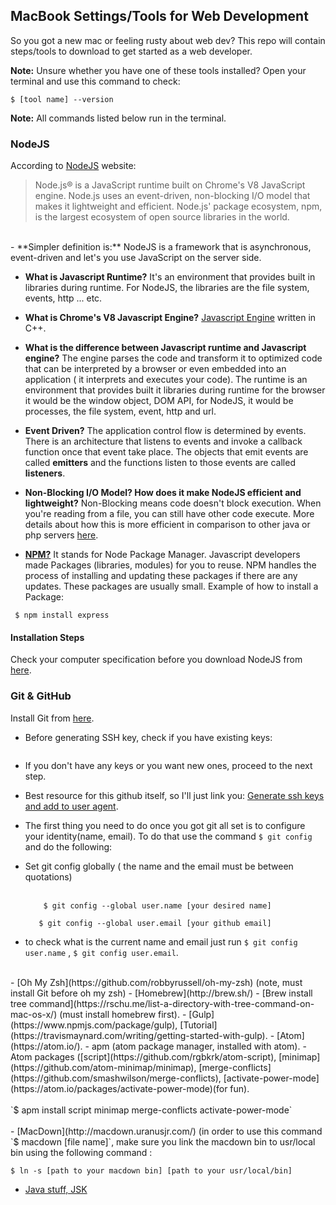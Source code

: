 ## MacBook Settings/Tools for Web Development
So you got a new mac or feeling rusty about web dev? This repo will contain steps/tools to download to get started as a web developer.

**Note:** Unsure whether you have one of these tools installed? Open your terminal and use this command to check:
  ```
  $ [tool name] --version
  ```

**Note:** All commands listed below run in the terminal.

### NodeJS

According to [NodeJS](https://nodejs.org/en/) website:

>Node.js® is a JavaScript runtime built on Chrome's V8 JavaScript engine. Node.js uses an event-driven, non-blocking I/O model that makes it lightweight and efficient. Node.js' package ecosystem, npm, is the largest ecosystem of open source libraries in the world.

<br>
 - **Simpler definition is:** NodeJS is a framework that is asynchronous, event-driven and let's you use JavaScript on the server side.


 - **What is Javascript Runtime?** It's an environment that provides built in libraries during runtime. For NodeJS, the libraries are  the file system, events, http ... etc.

 - **What is Chrome's V8 Javascript Engine?** [Javascript Engine](https://developers.google.com/v8/) written in C++.

 - **What is the difference between Javascript runtime and Javascript engine?** The engine parses the code and transform it to optimized code that can be interpreted by a browser or even embedded into an application ( it interprets and executes your code). The runtime is an environment that provides built it libraries during runtime for the browser it would be the window object, DOM API, for NodeJS, it would be processes, the file system, event, http and url.

 - **Event Driven?** The application control flow is determined by events. There is an architecture that listens to events and invoke a callback function once that event take place. The objects that emit events are called **emitters** and the functions listen to those events are called **listeners**.

 - **Non-Blocking I/O Model? How does it make NodeJS efficient and lightweight?**
 Non-Blocking means code doesn't block execution. When you're reading from a file, you can still have other code execute. More details about how this is more efficient in comparison to other java or php servers [here](http://stackoverflow.com/questions/10570246/what-is-non-blocking-or-asynchronous-i-o-in-node-js).


 - [**NPM?**](https://docs.npmjs.com/getting-started/what-is-npm) It stands for Node Package Manager. Javascript developers made Packages (libraries, modules) for you to reuse. NPM handles the process of installing and updating these packages if there are any updates. These packages are usually small.  Example of how to install a Package:
 ```
  $ npm install express
 ```

#### Installation Steps
Check your computer specification before you download NodeJS from [here](ttps://nodejs.org/en/download/).

### Git & GitHub
Install Git from [here](https://git-scm.com/download/mac).
 - Before generating SSH key, check if you have existing keys:
 ```$ ls -al ~/.ssh
 ```
 - If you don't have any keys or you want new ones, proceed to the next step.
 - Best resource for this github itself, so I'll just link you: [Generate ssh keys and add to user agent](https://help.github.com/articles/generating-a-new-ssh-key-and-adding-it-to-the-ssh-agent/).

 - The first thing you need to do once you got git all set is to configure your identity(name, email). To do that use the command `$ git config` and do the following:
  - Set git config globally ( the name and the email must be between quotations)<br>
 	<br>
 	```
 		$ git config --global user.name [your desired name]
 	 ```
 	 ```
 	 	$ git config --global user.email [your github email]
 	 ```

   - to check what is the current name and email just run `$ git config user.name` , `$ git config user.email`.

 <br>
 - [Oh My Zsh](https://github.com/robbyrussell/oh-my-zsh) (note, must install Git before oh my zsh)
 - [Homebrew](http://brew.sh/)
 - [Brew install tree command](https://rschu.me/list-a-directory-with-tree-command-on-mac-os-x/) (must install homebrew first).
 - [Gulp](https://www.npmjs.com/package/gulp), [Tutorial](https://travismaynard.com/writing/getting-started-with-gulp).
 - [Atom](https://atom.io/).
 - apm (atom package manager, installed with atom).
 - Atom packages ([script](https://github.com/rgbkrk/atom-script), [minimap](https://github.com/atom-minimap/minimap), [merge-conflicts](https://github.com/smashwilson/merge-conflicts), [activate-power-mode](https://atom.io/packages/activate-power-mode)(for fun).<br>
 <br>
    `$ apm install script minimap merge-conflicts activate-power-mode`
 <br>
 <br>
 - [MacDown](http://macdown.uranusjr.com/) (in order to use this command `$ macdown [file name]`, make sure you link the macdown bin to usr/local bin using the following command :

  ``$ ln -s [path to your macdown bin] [path to your usr/local/bin]
  ``
  <br>

 - [Java stuff, JSK](http://www.oracle.com/technetwork/java/javase/downloads/index-jsp-138363.html)
